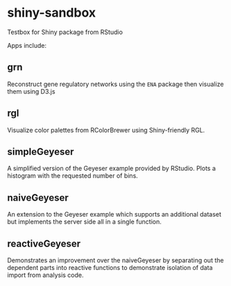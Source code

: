 shiny-sandbox
=============

Testbox for Shiny package from RStudio

Apps include:

grn
-------

Reconstruct gene regulatory networks using the `ENA` package then visualize them using D3.js

rgl
------

Visualize color palettes from RColorBrewer using Shiny-friendly RGL.


simpleGeyeser
---------------

A simplified version of the Geyeser example provided by RStudio. Plots a histogram with the requested number of bins.

naiveGeyeser
-------------

An extension to the Geyeser example which supports an additional dataset but implements the server side all in a single function.

reactiveGeyeser
---------------

Demonstrates an improvement over the naiveGeyeser by separating out the dependent parts into reactive functions to demonstrate isolation of data import from analysis code.

